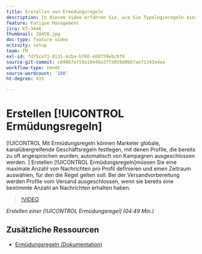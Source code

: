 ```yaml
---
title: Erstellen von Ermüdungsregeln
description: In diesem Video erfahren Sie, wie Sie Typologieregeln einrichten.
feature: Fatigue Management
jira: KT-3446
thumbnail: 28450.jpg
doc-type: feature video
activity: setup
team: TM
exl-id: fd75ce71-8131-4cba-b766-e68f59ebcbf9
source-git-commit: c84867ef59a10448a377a959d0b67ae71343a4aa
workflow-type: tm+mt
source-wordcount: '100'
ht-degree: 41%

---
```


# Erstellen [!UICONTROL Ermüdungsregeln]

[!UICONTROL Mit Ermüdungsregeln können Marketer globale, kanalübergreifende Geschäftsregeln festlegen, mit denen Profile, die bereits zu oft angesprochen wurden, automatisch von Kampagnen ausgeschlossen werden.
]
Erstellen [!UICONTROL Ermüdungsregeln]müssen Sie eine maximale Anzahl von Nachrichten pro Profil definieren und einen Zeitraum auswählen, für den die Regel gelten soll. Bei der Versandvorbereitung werden Profile vom Versand ausgeschlossen, wenn sie bereits eine bestimmte Anzahl an Nachrichten erhalten haben.

>[!VIDEO](https://video.tv.adobe.com/v/28450?quality=12&learn=on)

*Erstellen einer [!UICONTROL Ermüdungsregel] (04:49 Min.)*

## Zusätzliche Ressourcen

* [Ermüdungsregeln (Dokumentation)](https://experienceleague.adobe.com/docs/campaign-standard/using/testing-and-sending/working-with-typology-rules/fatigue-rules.html)
